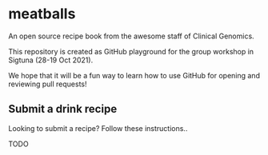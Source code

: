# meatballs
An open source recipe book from the awesome staff of Clinical Genomics.

This repository is created as GitHub playground for the group workshop in Sigtuna (28-19 Oct 2021).

We hope that it will be a fun way to learn how to use GitHub for opening and reviewing pull requests!

## Submit a drink recipe

Looking to submit a recipe? Follow these instructions..

TODO
